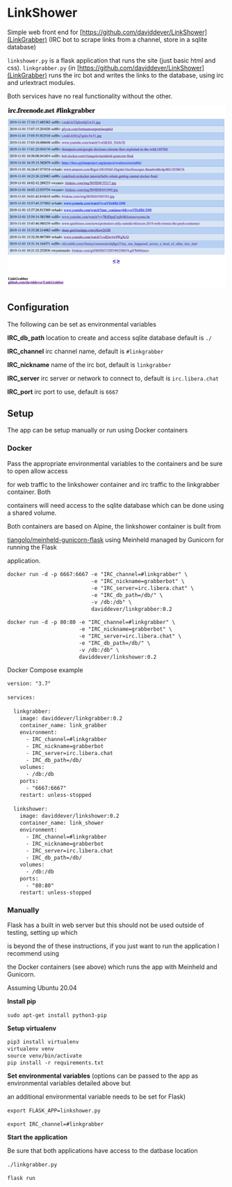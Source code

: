 # LinkShower

Simple web front end for [https://github.com/daviddever/LinkShower](LinkGrabber) (IRC bot to scrape links from a channel, store in a sqlite database)


`linkshower.py` is a flask application that runs the site (just basic html and css). 
`linkgrabber.py` (in [https://github.com/daviddever/LinkShower](LinkGrabber) runs the irc bot and writes the links to the database, using irc and urlextract modules.

Both services have no real functionality without the other.


![alt text](https://raw.githubusercontent.com/daviddever/LinkGrabber/master/sampleimage.png "Sample Image")

## Configuration

The following can be set as environmental variables

**IRC_db_path**         location to create and access sqlite database default is `./`

**IRC_channel**         irc channel name, default is `#linkgrabber`

**IRC_nickname**        name of the irc bot, default is `linkgrabber`

**IRC_server**          irc server or network to connect to, default is `irc.libera.chat`

**IRC_port**            irc port to use, default is `6667`

## Setup

The app can be setup manually or run using Docker containers

### Docker

Pass the appropriate environmental variables to the containers and be sure to open allow access

for web traffic to the linkshower container and irc traffic to the linkgrabber container. Both

containers will need access to the sqlite database which can be done using a shared volume.


Both containers are based on Alpine, the linkshower container is built from

[tiangolo/meinheld-gunicorn-flask](https://hub.docker.com/r/tiangolo/meinheld-gunicorn-flask) using Meinheld managed by Gunicorn for running the Flask

application.


```
docker run -d -p 6667:6667 -e "IRC_channel=#linkgrabber" \
                           -e "IRC_nickname=grabberbot" \
                           -e "IRC_server=irc.libera.chat" \
                           -e "IRC_db_path=/db/" \
                           -v /db:/db" \
                           daviddever/linkgrabber:0.2
```

```
docker run -d -p 80:80 -e "IRC_channel=#linkgrabber" \
                       -e "IRC_nickname=grabberbot" \
                       -e "IRC_server=irc.libera.chat" \
                       -e "IRC_db_path=/db/" \
                       -v /db:/db" \
                       daviddever/linkshower:0.2
```

Docker Compose example

```
version: "3.7"

services:

  linkgrabber:
    image: daviddever/linkgrabber:0.2
    container_name: link_grabber
    environment:
      - IRC_channel=#linkgrabber
      - IRC_nickname=grabberbot
      - IRC_server=irc.libera.chat
      - IRC_db_path=/db/
    volumes:
      - /db:/db
    ports:
      - "6667:6667"
    restart: unless-stopped

  linkshower:
    image: daviddever/linkshower:0.2
    container_name: link_shower
    environment:
      - IRC_channel=#linkgrabber
      - IRC_nickname=grabberbot
      - IRC_server=irc.libera.chat
      - IRC_db_path=/db/
    volumes:
      - /db:/db
    ports:
      - "80:80"
    restart: unless-stopped
```

### Manually

Flask has a built in web server but this should not be used outside of testing, setting up which

is beyond the of these instructions, if you just want to run the application I recommend using 

the Docker containers (see above) which runs the app with Meinheld and Gunicorn.


Assuming Ubuntu 20.04

**Install pip**

`sudo apt-get install python3-pip`

**Setup virtualenv**

```
pip3 install virtualenv
virtualenv venv
source venv/bin/activate
pip install -r requirements.txt
```

**Set environmental variables** (options can be passed to the app as environmental variables detailed above but

an additional environmental variable needs to be set for Flask)

`export FLASK_APP=linkshower.py`

`export IRC_channel=#linkgrabber`

**Start the application**

Be sure that both applications have access to the datbase location

`./linkgrabber.py`

`flask run`
